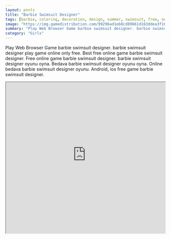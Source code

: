 ```yaml
---
layout: posts
title: "Barbie Swimsuit Designer"
tags: [barbie, coloring, decoration, design, summer, swimsuit, free, online, games, oyna, game, free, games, play, play, games]
image: "https://img.gamedistribution.com/99296ad1eb8cd89661d163ddea3f16f1.jpg"
summary: "Play Web Browser Game barbie swimsuit designer. barbie swimsuit designer play game online only free. Best free online game barbie swimsuit designer. Free online game barbie swimsuit designer. barbie swimsuit designer oyunu oyna. Bedava barbie swimsuit designer oyunu oyna. Online bedava barbie swimsuit designer oyunu. Android, ios free game barbie swimsuit designer."
category: "Girls"
---
```


Play Web Browser Game barbie swimsuit designer. barbie swimsuit designer play game online only free. Best free online game barbie swimsuit designer. Free online game barbie swimsuit designer. barbie swimsuit designer oyunu oyna. Bedava barbie swimsuit designer oyunu oyna. Online bedava barbie swimsuit designer oyunu. Android, ios free game barbie swimsuit designer.

<iframe width="100%" height="480px;" src="https://flash.gamedistribution.com?game=99296ad1eb8cd89661d163ddea3f16f1"></iframe>